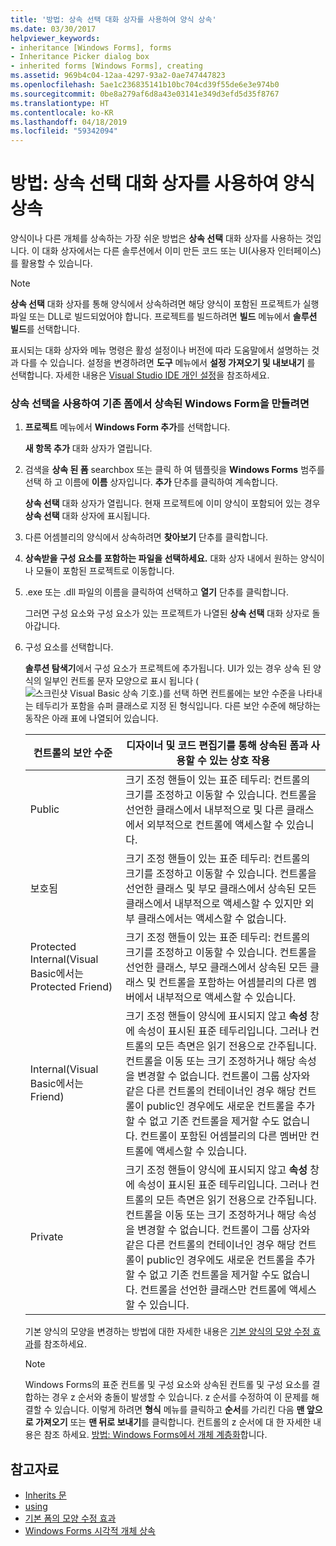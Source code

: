 ```yaml
---
title: '방법: 상속 선택 대화 상자를 사용하여 양식 상속'
ms.date: 03/30/2017
helpviewer_keywords:
- inheritance [Windows Forms], forms
- Inheritance Picker dialog box
- inherited forms [Windows Forms], creating
ms.assetid: 969b4c04-12aa-4297-93a2-0ae747447823
ms.openlocfilehash: 5ae1c236835141b10bc704cd39f55de6e3e974b0
ms.sourcegitcommit: 0be8a279af6d8a43e03141e349d3efd5d35f8767
ms.translationtype: HT
ms.contentlocale: ko-KR
ms.lasthandoff: 04/18/2019
ms.locfileid: "59342094"
---
```

# <a name="how-to-inherit-forms-using-the-inheritance-picker-dialog-box"></a>방법: 상속 선택 대화 상자를 사용하여 양식 상속
양식이나 다른 개체를 상속하는 가장 쉬운 방법은 **상속 선택** 대화 상자를 사용하는 것입니다. 이 대화 상자에서는 다른 솔루션에서 이미 만든 코드 또는 UI(사용자 인터페이스)를 활용할 수 있습니다.  
  
> [!NOTE]
>  **상속 선택** 대화 상자를 통해 양식에서 상속하려면 해당 양식이 포함된 프로젝트가 실행 파일 또는 DLL로 빌드되었어야 합니다. 프로젝트를 빌드하려면 **빌드** 메뉴에서 **솔루션 빌드**를 선택합니다.  
>   
>  표시되는 대화 상자와 메뉴 명령은 활성 설정이나 버전에 따라 도움말에서 설명하는 것과 다를 수 있습니다. 설정을 변경하려면 **도구** 메뉴에서 **설정 가져오기 및 내보내기** 를 선택합니다. 자세한 내용은 [Visual Studio IDE 개인 설정](/visualstudio/ide/personalizing-the-visual-studio-ide)을 참조하세요.  
  
### <a name="to-create-a-windows-form-inherited-from-an-existing-form-by-using-the-inheritance-picker"></a>상속 선택을 사용하여 기존 폼에서 상속된 Windows Form을 만들려면  
  
1. **프로젝트** 메뉴에서 **Windows Form 추가**를 선택합니다.  
  
     **새 항목 추가** 대화 상자가 열립니다.  
  
2. 검색을 **상속 된 폼** searchbox 또는 클릭 하 여 템플릿을 **Windows Forms** 범주를 선택 하 고 이름에 **이름** 상자입니다. **추가** 단추를 클릭하여 계속합니다.  
  
     **상속 선택** 대화 상자가 열립니다. 현재 프로젝트에 이미 양식이 포함되어 있는 경우 **상속 선택** 대화 상자에 표시됩니다.  
  
3. 다른 어셈블리의 양식에서 상속하려면 **찾아보기** 단추를 클릭합니다.  
  
4. **상속받을 구성 요소를 포함하는 파일을 선택하세요.** 대화 상자 내에서 원하는 양식이나 모듈이 포함된 프로젝트로 이동합니다.  
  
5. .exe 또는 .dll 파일의 이름을 클릭하여 선택하고 **열기** 단추를 클릭합니다.  
  
     그러면 구성 요소와 구성 요소가 있는 프로젝트가 나열된 **상속 선택** 대화 상자로 돌아갑니다.  
  
6. 구성 요소를 선택합니다.  
  
     **솔루션 탐색기**에서 구성 요소가 프로젝트에 추가됩니다. UI가 있는 경우 상속 된 양식의 일부인 컨트롤 문자 모양으로 표시 됩니다 (![스크린샷 Visual Basic 상속 기호.](./media/how-to-inherit-forms-using-the-inheritance-picker-dialog-box/visual-basic-inheritance-glyph.gif))를 선택 하면 컨트롤에는 보안 수준을 나타내는 테두리가 포함을 슈퍼 클래스로 지정 된 형식입니다. 다른 보안 수준에 해당하는 동작은 아래 표에 나열되어 있습니다.  
  
    |컨트롤의 보안 수준|디자이너 및 코드 편집기를 통해 상속된 폼과 사용할 수 있는 상호 작용|  
    |-------------------------------|--------------------------------------------------------------------------------|  
    |Public|크기 조정 핸들이 있는 표준 테두리: 컨트롤의 크기를 조정하고 이동할 수 있습니다. 컨트롤을 선언한 클래스에서 내부적으로 및 다른 클래스에서 외부적으로 컨트롤에 액세스할 수 있습니다.|  
    |보호됨|크기 조정 핸들이 있는 표준 테두리: 컨트롤의 크기를 조정하고 이동할 수 있습니다. 컨트롤을 선언한 클래스 및 부모 클래스에서 상속된 모든 클래스에서 내부적으로 액세스할 수 있지만 외부 클래스에서는 액세스할 수 없습니다.|  
    |Protected Internal(Visual Basic에서는 Protected Friend)|크기 조정 핸들이 있는 표준 테두리: 컨트롤의 크기를 조정하고 이동할 수 있습니다. 컨트롤을 선언한 클래스, 부모 클래스에서 상속된 모든 클래스 및 컨트롤을 포함하는 어셈블리의 다른 멤버에서 내부적으로 액세스할 수 있습니다.|  
    |Internal(Visual Basic에서는 Friend)|크기 조정 핸들이 양식에 표시되지 않고 **속성** 창에 속성이 표시된 표준 테두리입니다. 그러나 컨트롤의 모든 측면은 읽기 전용으로 간주됩니다. 컨트롤을 이동 또는 크기 조정하거나 해당 속성을 변경할 수 없습니다. 컨트롤이 그룹 상자와 같은 다른 컨트롤의 컨테이너인 경우 해당 컨트롤이 public인 경우에도 새로운 컨트롤을 추가할 수 없고 기존 컨트롤을 제거할 수도 없습니다. 컨트롤이 포함된 어셈블리의 다른 멤버만 컨트롤에 액세스할 수 있습니다.|  
    |Private|크기 조정 핸들이 양식에 표시되지 않고 **속성** 창에 속성이 표시된 표준 테두리입니다. 그러나 컨트롤의 모든 측면은 읽기 전용으로 간주됩니다. 컨트롤을 이동 또는 크기 조정하거나 해당 속성을 변경할 수 없습니다. 컨트롤이 그룹 상자와 같은 다른 컨트롤의 컨테이너인 경우 해당 컨트롤이 public인 경우에도 새로운 컨트롤을 추가할 수 없고 기존 컨트롤을 제거할 수도 없습니다. 컨트롤을 선언한 클래스만 컨트롤에 액세스할 수 있습니다.|  
  
     기본 양식의 모양을 변경하는 방법에 대한 자세한 내용은 [기본 양식의 모양 수정 효과](effects-of-modifying-base-form-appearance.md)를 참조하세요.  
  
    > [!NOTE]
    >  Windows Forms의 표준 컨트롤 및 구성 요소와 상속된 컨트롤 및 구성 요소를 결합하는 경우 z 순서와 충돌이 발생할 수 있습니다. z 순서를 수정하여 이 문제를 해결할 수 있습니다. 이렇게 하려면 **형식** 메뉴를 클릭하고 **순서**를 가리킨 다음 **맨 앞으로 가져오기** 또는 **맨 뒤로 보내기**를 클릭합니다. 컨트롤의 z 순서에 대 한 자세한 내용은 참조 하세요. [방법: Windows Forms에서 개체 계층화](../controls/how-to-layer-objects-on-windows-forms.md)합니다.  
  
## <a name="see-also"></a>참고자료

- [Inherits 문](~/docs/visual-basic/language-reference/statements/inherits-statement.md)
- [using](~/docs/csharp/language-reference/keywords/using.md)
- [기본 폼의 모양 수정 효과](effects-of-modifying-base-form-appearance.md)
- [Windows Forms 시각적 개체 상속](windows-forms-visual-inheritance.md)
